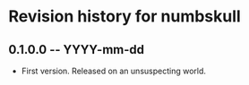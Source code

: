 # Revision history for numbskull

## 0.1.0.0 -- YYYY-mm-dd

* First version. Released on an unsuspecting world.
